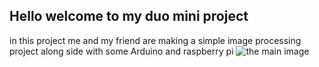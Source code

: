 ## Hello welcome to my duo mini project
in this project me and my friend are making a simple image processing project along side with some Arduino and raspberry pi
![the main image](https://external-content.duckduckgo.com/iu/?u=http%3A%2F%2Frlv.zcache.com%2Fdnf_did_not_finish_funny_running_sticker-r218f23ec4f6c4776b69e1ff99a105e36_v9wz7_8byvr_512.jpg&f=1&nofb=1&ipt=e3efaa58ce75fddbd7a3457edfad659f5840f764732ee97472bdcc9918baa6a6&ipo=images)

